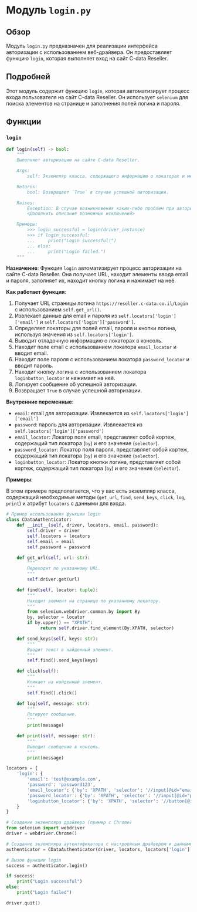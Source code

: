 # Модуль `login.py`

## Обзор

Модуль `login.py` предназначен для реализации интерфейса авторизации с использованием веб-драйвера. Он предоставляет функцию `login`, которая выполняет вход на сайт C-data Reseller.

## Подробней

Этот модуль содержит функцию `login`, которая автоматизирует процесс входа пользователя на сайт C-data Reseller. Он использует `selenium` для поиска элементов на странице и заполнения полей логина и пароля.

## Функции

### `login`

```python
def login(self) -> bool:
    """
    Выполняет авторизацию на сайте C-data Reseller.

    Args:
        self: Экземпляр класса, содержащего информацию о локаторах и методах для взаимодействия с веб-драйвером.

    Returns:
        bool: Возвращает `True` в случае успешной авторизации.

    Raises:
        Exception: В случае возникновения каких-либо проблем при авторизации.
        <Дополнить описание возможных исключений>

    Примеры:
        >>> login_successful = login(driver_instance)
        >>> if login_successful:
        ...     print("Login successful!")
        ... else:
        ...     print("Login failed.")
    """
```

**Назначение**:
Функция `login` автоматизирует процесс авторизации на сайте C-data Reseller. Она получает URL, находит элементы ввода email и пароля, заполняет их, находит кнопку логина и нажимает на неё.

**Как работает функция**:

1.  Получает URL страницы логина `https://reseller.c-data.co.il/Login` с использованием `self.get_url()`.
2.  Извлекает данные для email и пароля из `self.locators['login']['email']` и `self.locators['login']['password']`.
3.  Определяет локаторы для полей email, пароля и кнопки логина, используя значения из `self.locators['login']`.
4.  Выводит отладочную информацию о локаторах в консоль.
5.  Находит поле email с использованием локатора `email_locator` и вводит email.
6.  Находит поле пароля с использованием локатора `password_locator` и вводит пароль.
7.  Находит кнопку логина с использованием локатора `loginbutton_locator` и нажимает на неё.
8.  Логирует сообщение об успешной авторизации.
9.  Возвращает `True` в случае успешной авторизации.

**Внутренние переменные**:

*   `email`: email для авторизации. Извлекается из `self.locators['login']['email']`
*   `password`: пароль для авторизации. Извлекается из `self.locators['login']['password']`
*   `email_locator`:  Локатор поля email, представляет собой кортеж, содержащий тип локатора (`by`) и его значение (`selector`).
*   `password_locator`: Локатор поля пароля, представляет собой кортеж, содержащий тип локатора (`by`) и его значение (`selector`).
*   `loginbutton_locator`: Локатор кнопки логина, представляет собой кортеж, содержащий тип локатора (`by`) и его значение (`selector`).

**Примеры**:

В этом примере предполагается, что у вас есть экземпляр класса, содержащий необходимые методы (`get_url`, `find`, `send_keys`, `click`, `log`, `print`) и атрибут `locators` с данными для входа.

```python
# Пример использования функции login
class CDataAuthenticator:
    def __init__(self, driver, locators, email, password):
        self.driver = driver
        self.locators = locators
        self.email = email
        self.password = password

    def get_url(self, url: str):
        """
        Переходит по указанному URL.
        """
        self.driver.get(url)

    def find(self, locator: tuple):
        """
        Находит элемент на странице по указанному локатору.
        """
        from selenium.webdriver.common.by import By
        by, selector = locator
        if by.upper() == "XPATH":
             return self.driver.find_element(By.XPATH, selector)

    def send_keys(self, keys: str):
        """
        Вводит текст в найденный элемент.
        """
        self.find().send_keys(keys)

    def click(self):
        """
        Кликает на найденный элемент.
        """
        self.find().click()

    def log(self, message: str):
        """
        Логирует сообщение.
        """
        print(message)

    def print(self, message: str):
        """
        Выводит сообщение в консоль.
        """
        print(message)

locators = {
    'login': {
        'email': 'test@example.com',
        'password': 'password123',
        'email_locator': {'by': 'XPATH', 'selector': '//input[@id="email"]'},
        'password_locator': {'by': 'XPATH', 'selector': '//input[@id="password"]'},
        'loginbutton_locator': {'by': 'XPATH', 'selector': '//button[@id="login-button"]'}
    }
}

# Создание экземпляра драйвера (пример с Chrome)
from selenium import webdriver
driver = webdriver.Chrome()

# Создание экземпляра аутентификатора с настроенным драйвером и данными
authenticator = CDataAuthenticator(driver, locators, locators['login']['email'], locators['login']['password'])

# Вызов функции login
success = authenticator.login()

if success:
    print("Login successful")
else:
    print("Login failed")

driver.quit()
